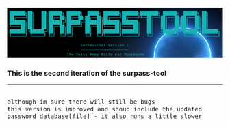 ![v2logo.png](https://github.com/anthonymcwhite/surpass-tool/blob/main/media/v2logo.png)

### This is the second iteration of the surpass-tool 
<hr noshade>
<br>
<tt>although im sure there will still be bugs<tt><br>
<tt>this version is improved and shoud include the updated</tt><br>
<tt>password database[file] - it also runs a little slower</tt><br>
